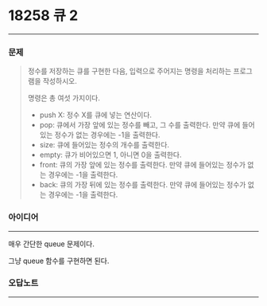# 18258 큐 2
------------
### 문제

>정수를 저장하는 큐를 구현한 다음, 입력으로 주어지는 명령을 처리하는 프로그램을 작성하시오.
>
>명령은 총 여섯 가지이다.
>
>- push X: 정수 X를 큐에 넣는 연산이다.
>- pop: 큐에서 가장 앞에 있는 정수를 빼고, 그 수를 출력한다. 만약 큐에 들어있는 정수가 없는 경우에는 -1을 출력한다.
>- size: 큐에 들어있는 정수의 개수를 출력한다.
>- empty: 큐가 비어있으면 1, 아니면 0을 출력한다.
>- front: 큐의 가장 앞에 있는 정수를 출력한다. 만약 큐에 들어있는 정수가 없는 경우에는 -1을 출력한다.
>- back: 큐의 가장 뒤에 있는 정수를 출력한다. 만약 큐에 들어있는 정수가 없는 경우에는 -1을 출력한다.

### 아이디어 
----------
매우 간단한 queue 문제이다.

그냥 queue 함수를 구현하면 된다.

### 오답노트
----------